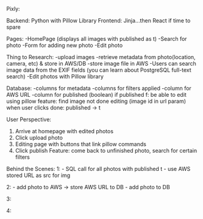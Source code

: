 Pixly:

Backend: Python with Pillow Library
Frontend: Jinja...then React if time to spare


Pages:
-HomePage (displays all images with published as t)
-Search for photo
-Form for adding new photo
-Edit photo


Thing to Research:
-upload images
-retrieve metadata from photo(location, camera, etc) & store in AWS/DB
-store image file in AWS
-Users can search image data from the EXIF fields (you can learn about PostgreSQL full-text search)
-Edit photos with Pillow library


Database:
-columns for metadata
-columns for filters applied
-column for AWS URL
-column for published (boolean)
    if published f:
        be able to edit using pillow
        feature: find image not done editing (image id in url param)
    when user clicks done:
        published -> t


User Perspective:
1. Arrive at homepage with edited photos
2. Click upload photo
3. Editing page with buttons that link pillow commands
4. Click publish
Feature: come back to unfinished photo, search for certain filters


Behind the Scenes:
1:
    - SQL call for all photos with published t 
        - use AWS stored URL as src for img

2:
    - add photo to AWS -> store AWS URL to DB
    - add photo to DB

3:

4: 

    

